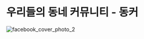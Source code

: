 # 우리들의 동네 커뮤니티 -  동커

![facebook_cover_photo_2](https://github.com/cms02/dongne-be/assets/66512686/97f92cb4-e690-42c1-88d9-795192bf5077)
